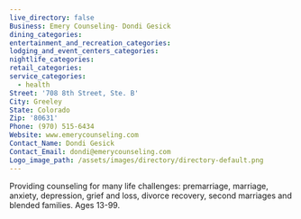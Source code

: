 ```yaml
---
live_directory: false
Business: Emery Counseling- Dondi Gesick
dining_categories:
entertainment_and_recreation_categories:
lodging_and_event_centers_categories:
nightlife_categories:
retail_categories:
service_categories:
  - health
Street: '708 8th Street, Ste. B'
City: Greeley
State: Colorado
Zip: '80631'
Phone: (970) 515-6434
Website: www.emerycounseling.com
Contact_Name: Dondi Gesick
Contact_Email: dondi@emerycounseling.com
Logo_image_path: /assets/images/directory/directory-default.png
---
```



Providing counseling for many life challenges: premarriage, marriage, anxiety, depression, grief and loss, divorce recovery, second marriages and blended families. Ages 13-99.